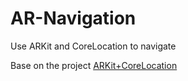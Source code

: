# AR-Navigation
Use ARKit and CoreLocation to navigate

Base on the project [ARKit+CoreLocation](https://github.com/ProjectDent/ARKit-CoreLocation)
